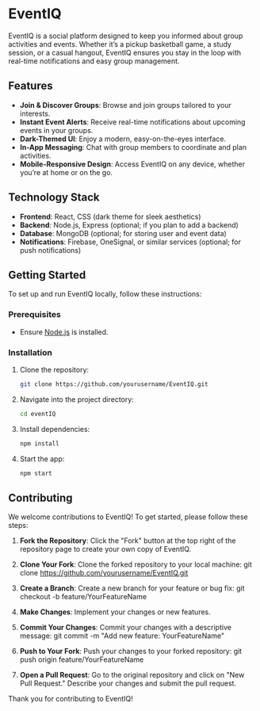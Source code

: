 # EventIQ

EventIQ is a social platform designed to keep you informed about group activities and events. Whether it’s a pickup basketball game, a study session, or a casual hangout, EventIQ ensures you stay in the loop with real-time notifications and easy group management.

## Features

- **Join & Discover Groups**: Browse and join groups tailored to your interests.
- **Instant Event Alerts**: Receive real-time notifications about upcoming events in your groups.
- **Dark-Themed UI**: Enjoy a modern, easy-on-the-eyes interface.
- **In-App Messaging**: Chat with group members to coordinate and plan activities.
- **Mobile-Responsive Design**: Access EventIQ on any device, whether you’re at home or on the go.

## Technology Stack

- **Frontend**: React, CSS (dark theme for sleek aesthetics)
- **Backend**: Node.js, Express (optional; if you plan to add a backend)
- **Database**: MongoDB (optional; for storing user and event data)
- **Notifications**: Firebase, OneSignal, or similar services (optional; for push notifications)

## Getting Started

To set up and run EventIQ locally, follow these instructions:

### Prerequisites

- Ensure [Node.js](https://nodejs.org/) is installed.

### Installation

1. Clone the repository:
   ```bash
   git clone https://github.com/yourusername/EventIQ.git
2. Navigate into the project directory:
    ```bash
    cd eventIQ
3. Install dependencies:
    ```bash
    npm install
4. Start the app:
    ```bash
    npm start

## Contributing

We welcome contributions to EventIQ! To get started, please follow these steps:

1. **Fork the Repository**: Click the "Fork" button at the top right of the repository page to create your own copy of EventIQ.
   
2. **Clone Your Fork**: Clone the forked repository to your local machine:
   git clone https://github.com/yourusername/EventIQ.git
   
3. **Create a Branch**: Create a new branch for your feature or bug fix:
   git checkout -b feature/YourFeatureName

4. **Make Changes**: Implement your changes or new features.

5. **Commit Your Changes**: Commit your changes with a descriptive message:
   git commit -m "Add new feature: YourFeatureName"

6. **Push to Your Fork**: Push your changes to your forked repository:
   git push origin feature/YourFeatureName

7. **Open a Pull Request**: Go to the original repository and click on "New Pull Request." Describe your changes and submit the pull request.

Thank you for contributing to EventIQ!


